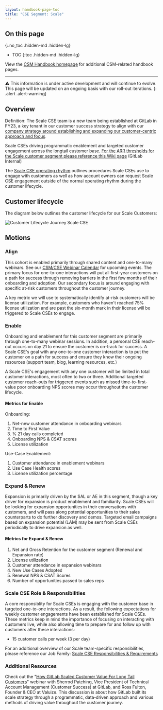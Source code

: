 ```yaml
---
layout: handbook-page-toc
title: "CSE Segment: Scale"
---
```

## On this page
{:.no_toc .hidden-md .hidden-lg}

- TOC
{:toc .hidden-md .hidden-lg}

View the [CSM Handbook homepage](/handbook/customer-success/tam/) for additional CSM-related handbook pages.

---

⚠️ This information is under active development and will continue to evolve. This page will be updated on an ongoing basis with our roll-out iterations.
{: .alert .alert-warning}

## Overview

Definition: The Scale CSE team is a new team being established at GitLab in FY23, a key tenant in our customer success strategy to align with our [company strategy around establishing and expanding our customer-centric approach and focus](https://about.gitlab.com/company/strategy/#3-customer-centricity). 

Scale CSEs driving programmatic enablement and targeted customer engagement across the longtail customer base. [For the ARR thresholds for the Scale customer segment please reference this Wiki page](https://gitlab.com/gitlab-com/customer-success/tam/-/wikis/TAM-Segments) (GitLab Internal)

The [Scale CSE operating rhythm](/handbook/customer-success/tam/segment/scale/scale-operating-rhythm/) outlines procedures Scale CSEs use to engage with customers as well as how account owners can request Scale CSE engagement outside of the normal operating rhythm during the customer lifecycle.

## Customer lifecycle

The diagram below outlines the customer lifecycle for our Scale Customers:

![Customer Lifecycle Journey Scale CSE](/images/handbook/customer-success/Customer_Lifecycle_Journey_with_Metrics_-_Scale_CSE.png)

## Motions

### Align

This cohort is enabled primarily through shared content and one-to-many webinars. See our [CSM/CSE Webinar Calendar](https://about.gitlab.com/handbook/customer-success/tam/segment/scale/webinar-calendar/) for upcoming events. The primary focus for one-to-one interactions will put all first-year customers on a path for success through removing barriers in the first few months of their onboarding and adoption. Our secondary focus is around engaging with specific at-risk customers throughout the customer journey. 

A key metric we will use to systematically identify at-risk customers will be license utilization. For example, customers who haven't reached 75% license utilization and are past the six-month mark in their license will be triggered to Scale CSEs to engage. 

### Enable

Onboarding and enablement for this customer segment are primarily through one-to-many webinar sessions. In addition, a personal CSE reach-out occurs on day 21 to ensure the customer is on-track for success. A Scale CSE's goal with any one-to-one customer interaction is to put the customer on a path for success and ensure they know their ongoing resources (support team, blog, learning resources, etc.) 

A Scale CSE's engagement with any one customer will be limited in total customer interactions, most often to two or three. Additional targeted customer reach-outs for triggered events such as missed time-to-first-value poor onboarding NPS scores may occur throughout the customer lifecycle.

#### Metrics for Enable

Onboarding:

1. Net-new customer attendance in onboarding webinars
1. Time to First Value
1. % 21 day calls completed
1. Onboarding NPS & CSAT scores
1. License utilization

Use-Case Enablement:

1. Customer attendance in enablement webinars
1. Use Case Health scores
1. License utilization percentage 

### Expand & Renew

Expansion is primarily driven by the SAL or AE in this segment, though a key driver for expansion is product enablement and familiarity. Scale CSEs will be looking for expansion opportunities in their conversations with customers, and will pass along potential opportunities to their sales counterparts to do further discovery and demos. Targeted email campaigns based on expansion potential (LAM) may be sent from Scale CSEs periodically to drive expansion as well. 

#### Metrics for Expand & Renew

1. Net and Gross Retention for the customer segment (Renewal and Expansion rate)
1. License utilization
1. Customer attendance in expansion webinars
1. New Use Cases Adopted
1. Renewal NPS & CSAT Scores
1. Number of opportunities passed to sales reps

### Scale CSE Role & Responsibilities 

A core responsiblity for Scale CSEs is engaging with the customer base in targeted one-to-one interactions. As a result, the following expectations for weekly customer engagements have been established for Scale CSEs. These metrics keep in mind the importance of focusing on interacting with customers live, while also allowing time to prepare for and follow up with customers after these interactions:  

- 15 customer calls per week (3 per day)

For an additional overview of our Scale team-specific responsibilities, please reference our Job Family: [Scale CSE Responsibilities & Requirements](https://about.gitlab.com/job-families/sales/technical-account-manager/#scale)

### Additional Resources

Check out the "[How GitLab Scaled Customer Value For Long Tail Customers](https://www.valuize.co/all-resources/gitlab-scale-strategy-webinar/)" webinar with Sherrod Patching, Vice President of Technical Account Management (Customer Success) at GitLab, and Ross Fulton, Founder & CEO at Valuize. This discussion is about how GitLab built its scale strategy through a programmatic, data-driven approach and various methods of driving value throughout the customer journey.
